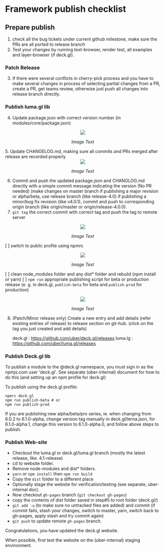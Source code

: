 # Framework publish checklist

## Prepare publish

1. check all the bug tickets under current github milestone, make sure the PRs are all ported to release branch
2. Test your changes by running test-browser, render test, all examples and layer-browser (if deck.gl).

### Patch Release

3. If there were several conflicts in cherry-pick process and you have to make several changes in process of selecting partial changes from a PR, create a PR, get teams review, otherwise just push all changes into release branch directly.


### Publish luma.gl lib

4. Update package.json with correct version number (in modules/core/package.json)
<div align="center">
  <div>
    <img src="https://raw.github.com/uber-common/deck.gl-data/master/images/dev-docs/publish-guideline/image2.png" />
    <p><i>Image Text</i></p>
  </div>
</div>
5. Update CHANGELOG.md, making sure all commits and PRs merged after release are recorded properly
<div align="center">
  <div>
    <img src="https://raw.github.com/uber-common/deck.gl-data/master/images/dev-docs/publish-guideline/image4.png" />
    <p><i>Image Text</i></p>
  </div>
</div>

6. Commit and push the updated package.json and CHANGLOG.md directly with a simple commit message indicating the version (No PR needed) (make changes on master branch if publishing a major revision or alpha/beta, use release branch (like release-4.0) if publishing a minor/bug fix revision (like v4.0.1), commit and push to corresponding origin branch (like origin/master or origin/release-4.0.0).
7. `git tag` the correct commit with correct tag and push the tag to remote server
<div align="center">
  <div>
    <img src="https://raw.github.com/uber-common/deck.gl-data/master/images/dev-docs/publish-guideline/image5.png" />
    <p><i>Image Text</i></p>
  </div>
</div>



[ ] switch to public profile using npmrc
<div align="center">
  <div>
    <img src="https://raw.github.com/uber-common/deck.gl-data/master/images/dev-docs/publish-guideline/image3.png" />
    <p><i>Image Text</i></p>
  </div>
</div>


[ ] clean node_modules folder and any dist* folder and rebuild (npm install or yarn)
[ ] `npm run` appropriate publishing script for beta or production release (e. g. in deck.gl, `publish-beta` for beta and `publish-prod` for production)
<div align="center">
  <div>
    <img src="https://raw.github.com/uber-common/deck.gl-data/master/images/dev-docs/publish-guideline/image1.png" />
    <p><i>Image Text</i></p>
  </div>
</div>


8. (Patch/Minor release only) Create a new entry and add details (refer existing entries of release) to release section on git-hub. (click on the tag you just created and add details)

	deck.gl : https://github.com/uber/deck.gl/releases
	luma.lg : https://github.com/uber/luma.gl/releases

### Publish Deck.gl lib

To publish a module to the @deck.gl namespace, you must sign in as the npmjs.com user 'deck.gl'. See separate (uber-internal) document for how to do this (and setting up an npm profile for deck.gl)

To publish using the deck.gl profile:

```
npmrc deck.gl
npm run publish-beta # or
npm run publish-prod
```

If you are publishing new alpha/beta/pro series, ie. when changing from 6.0.2 to 6.1.0-alpha, change version tag manually in deck.gl/lerna.json, for 6.1.0-alpha.1, change this version to 6.1.0-alpha.0, and follow above steps to publish.


### Publish Web-site

* Checkout the luma.gl or deck.gl/luma.gl branch (mostly the latest release, like. 4.1-release)
* cd to website folder.
* Remove node-modules and dist* folders.
* `yarn` or `npm install` then `npm run build`
* Copy the `dist` folder to a different place
* Optionally stage the website for verification/testing (see separate, uber-internal doc).
* Now checkout `gh-pages` branch (`git checkout gh-pages`)
* copy the contents of dist folder saved in step#5 to root folder (deck.gl/)
* `git add -u` (to make sure no untracked files are added) and commit (if commit fails, stash your changes, switch to master, yarn, switch back to gh-pages, apply stash and try commit again)
* `git push` to update remote `gh-pages` branch.

Congratulations, you have updated the deck.gl website.

When possible, first test the website on the (uber-internal) staging environment.
